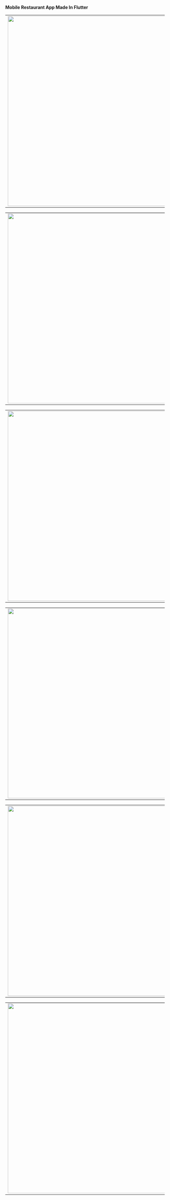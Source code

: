 **Mobile Restaurant App Made In Flutter**

<table>
  <tr>
  <tr>
    <td><img src="https://github.com/Coldrest/Restaurant-Flutter-App/assets/128247757/893505e7-cb2a-42b6-8eeb-59d952701368" height="600"></td>
    <td><img src="https://github.com/Coldrest/Restaurant-Flutter-App/assets/128247757/34c897fc-3d46-4210-85f2-28a49f13f850" height="600"></td>
    <td><img src="https://github.com/Coldrest/Restaurant-Flutter-App/assets/128247757/a20b1720-8c95-4022-b7ad-73377a552af2" height="600"></td>
   
 </table>

<table>
  <tr>
  <tr>
    <td><img src="https://github.com/Coldrest/Restaurant-Flutter-App/assets/128247757/629e1b7f-5fa1-4215-879c-92eecca9cbad" height="600"></td>
    <td><img src="https://github.com/Coldrest/Restaurant-Flutter-App/assets/128247757/c3e53a63-99de-48fc-9810-ea3ad3fd6a44" height="600"></td>
    <td><img src="https://github.com/Coldrest/Restaurant-Flutter-App/assets/128247757/7a0bd4d0-8415-4252-b798-3ce20eb2ddb9" height="600"></td>
 </table>

 <table>
  <tr>
  <tr>
    <td><img src="https://github.com/Coldrest/Restaurant-Flutter-App/assets/128247757/ec8787ca-9c97-4a8c-9c5d-d3cbc83a294a" height="600"></td>
    <td><img src="https://github.com/Coldrest/Restaurant-Flutter-App/assets/128247757/6bc80071-7020-4ef3-870f-1e9e3d2672e0" height="600"></td>
    <td><img src="https://github.com/Coldrest/Restaurant-Flutter-App/assets/128247757/9959c160-f606-45a6-9ecc-defb9280f750" height="600"></td>
 </table>

 <table>
  <tr>
  <tr>
    <td><img src="https://github.com/Coldrest/Restaurant-Flutter-App/assets/128247757/86b197aa-16a4-4cfe-abb7-8eabdf8d9ba9" height="600"></td>
    <td><img src="https://github.com/Coldrest/Restaurant-Flutter-App/assets/128247757/e423a5d9-5a10-426e-83ce-4e990869e0fa" height="600"></td>
    <td><img src="https://github.com/Coldrest/Restaurant-Flutter-App/assets/128247757/f7902d8c-5050-4e07-9cf7-1b029e3fed3f" height="600"></td>
 </table>
<table>
  <tr>
  <tr>
    <td><img src="https://github.com/Coldrest/Restaurant-Flutter-App/assets/128247757/58cd4f0c-f845-4a6e-99e7-fc8cf2bbe5fb" height="600"></td>
    <td><img src="https://github.com/Coldrest/Restaurant-Flutter-App/assets/128247757/0b50f5c3-4cb4-4a12-a613-c2080877a4e7" height="600"></td>
    <td><img src="https://github.com/Coldrest/Restaurant-Flutter-App/assets/128247757/9041fb2e-3dbb-4da2-b736-d48d752b013c" height="600"></td>
 </table>
 <table>
  <tr>
  <tr>
    <td><img src="https://github.com/Coldrest/Restaurant-Flutter-App/assets/128247757/bfcbf65e-c3d6-46d5-982a-64c36636622e" height="600"></td>
    <td><img src="https://github.com/Coldrest/Restaurant-Flutter-App/assets/128247757/27aadf20-8166-48e7-af48-8a5a99906460" height="600"></td>
 </table>
  
